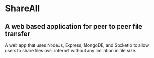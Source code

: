 # ShareAll
## A web based application for peer to peer file transfer

A web app that uses NodeJs, Express, MongoDB, and SocketIo to allow users to share files over internet without any limitation in file size.
